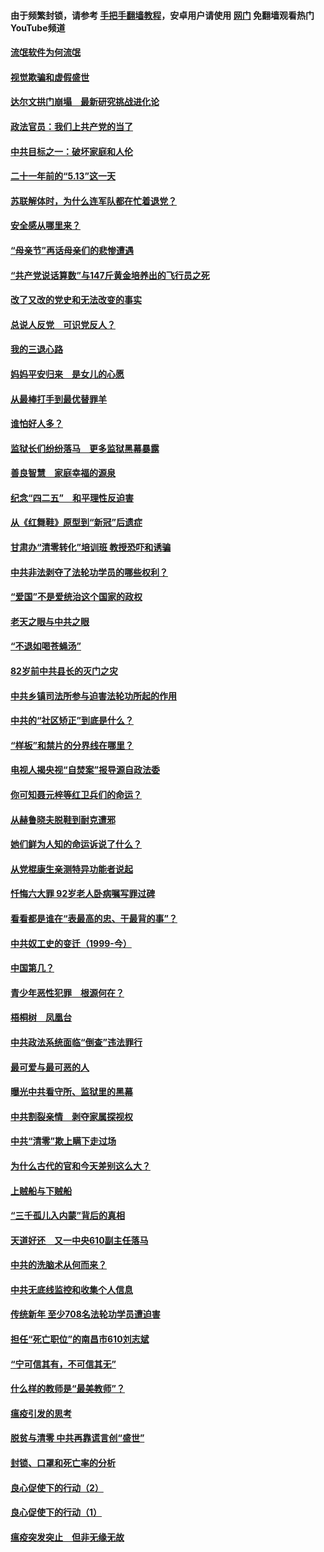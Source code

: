 #### 由于频繁封锁，请参考 [手把手翻墙教程](https://github.com/gfw-breaker/guides/wiki/)，安卓用户请使用 [网门](https://github.com/gfw-breaker/nogfw/blob/master/dl.md?t=06041601) 免翻墙观看热门YouTube频道 

#### [流氓软件为何流氓](../pages/19/426531.md?t=06041601) 

#### [视觉欺骗和虚假盛世](../pages/19/426443.md?t=06041601) 

#### [达尔文拱门崩塌　最新研究挑战进化论](../pages/19/426009.md?t=06041601) 

#### [政法官员：我们上共产党的当了](../pages/19/425351.md?t=06041601) 

#### [中共目标之一：破坏家庭和人伦](../pages/19/424454.md?t=06041601) 

#### [二十一年前的“5.13”这一天](../pages/19/424814.md?t=06041601) 

#### [苏联解体时，为什么连军队都在忙着退党？](../pages/19/424335.md?t=06041601) 

#### [安全感从哪里来？](../pages/19/424336.md?t=06041601) 

#### [“母亲节”再话母亲们的悲惨遭遇](../pages/19/424234.md?t=06041601) 

#### [“共产党说话算数”与147斤黄金培养出的飞行员之死](../pages/19/424115.md?t=06041601) 

#### [改了又改的党史和无法改变的事实](../pages/19/424037.md?t=06041601) 

#### [总说人反党　可识党反人？](../pages/19/423820.md?t=06041601) 

#### [我的三退心路](../pages/19/423876.md?t=06041601) 

#### [妈妈平安归来　是女儿的心愿](../pages/19/423947.md?t=06041601) 

#### [从最棒打手到最优替罪羊](../pages/19/423819.md?t=06041601) 

#### [谁怕好人多？](../pages/19/423774.md?t=06041601) 

#### [监狱长们纷纷落马　更多监狱黑幕暴露](../pages/19/423787.md?t=06041601) 

#### [善良智慧　家庭幸福的源泉](../pages/19/423632.md?t=06041601) 

#### [纪念“四二五”　和平理性反迫害](../pages/19/423660.md?t=06041601) 

#### [从《红舞鞋》原型到“新冠”后遗症](../pages/19/423509.md?t=06041601) 

#### [甘肃办“清零转化”培训班 教授恐吓和诱骗](../pages/19/423498.md?t=06041601) 

#### [中共非法剥夺了法轮功学员的哪些权利？](../pages/19/423392.md?t=06041601) 

#### [“爱国”不是爱统治这个国家的政权](../pages/19/423029.md?t=06041601) 

#### [老天之眼与中共之眼](../pages/19/423378.md?t=06041601) 

#### [“不退如喝苍蝇汤”](../pages/19/423287.md?t=06041601) 

#### [82岁前中共县长的灭门之灾](../pages/19/423055.md?t=06041601) 

#### [中共乡镇司法所参与迫害法轮功所起的作用](../pages/19/423064.md?t=06041601) 

#### [中共的“社区矫正”到底是什么？](../pages/19/422870.md?t=06041601) 

#### [“样板”和禁片的分界线在哪里？](../pages/19/422704.md?t=06041601) 

#### [电视人揭央视“自焚案”报导源自政法委](../pages/19/422770.md?t=06041601) 

#### [你可知聂元梓等红卫兵们的命运？](../pages/19/422848.md?t=06041601) 

#### [从赫鲁晓夫脱鞋到耐克遭邪](../pages/19/422826.md?t=06041601) 

#### [她们鲜为人知的命运诉说了什么？](../pages/19/422754.md?t=06041601) 

#### [从党棍康生亲测特异功能者说起](../pages/19/422657.md?t=06041601) 

#### [忏悔六大罪 92岁老人卧病嘱写罪过碑](../pages/19/422750.md?t=06041601) 

#### [看看都是谁在“表最高的忠、干最背的事”？](../pages/19/422703.md?t=06041601) 

#### [中共奴工史的变迁（1999-今）](../pages/19/422656.md?t=06041601) 

#### [中国第几？](../pages/19/422496.md?t=06041601) 

#### [青少年恶性犯罪　根源何在？](../pages/19/422449.md?t=06041601) 

#### [梧桐树　凤凰台](../pages/19/422442.md?t=06041601) 

#### [中共政法系统面临“倒查”违法罪行](../pages/19/422497.md?t=06041601) 

#### [最可爱与最可恶的人](../pages/19/422448.md?t=06041601) 

#### [曝光中共看守所、监狱里的黑幕](../pages/19/422390.md?t=06041601) 

#### [中共割裂亲情　剥夺家属探视权](../pages/19/422364.md?t=06041601) 

#### [中共“清零”欺上瞒下走过场](../pages/19/422306.md?t=06041601) 

#### [为什么古代的官和今天差别这么大？](../pages/19/422228.md?t=06041601) 

#### [上贼船与下贼船](../pages/19/422276.md?t=06041601) 

#### [“三千孤儿入内蒙”背后的真相](../pages/19/422229.md?t=06041601) 

#### [天道好还　又一中央610副主任落马](../pages/19/422155.md?t=06041601) 

#### [中共的洗脑术从何而来？](../pages/19/422154.md?t=06041601) 

#### [中共无底线监控和收集个人信息](../pages/19/422039.md?t=06041601) 

#### [传统新年 至少708名法轮功学员遭迫害](../pages/19/421946.md?t=06041601) 

#### [担任“死亡职位”的南昌市610刘志斌](../pages/19/421957.md?t=06041601) 

#### [“宁可信其有，不可信其无”](../pages/19/421691.md?t=06041601) 

#### [什么样的教师是“最美教师”？](../pages/19/421755.md?t=06041601) 

#### [瘟疫引发的思考](../pages/19/421594.md?t=06041601) 

#### [脱贫与清零 中共再靠谎言创“盛世”](../pages/19/421590.md?t=06041601) 

#### [封锁、口罩和死亡率的分析](../pages/19/421495.md?t=06041601) 

#### [良心促使下的行动（2）](../pages/19/421361.md?t=06041601) 

#### [良心促使下的行动（1）](../pages/19/421302.md?t=06041601) 

#### [瘟疫突发突止　但非无缘无故](../pages/19/421281.md?t=06041601) 

